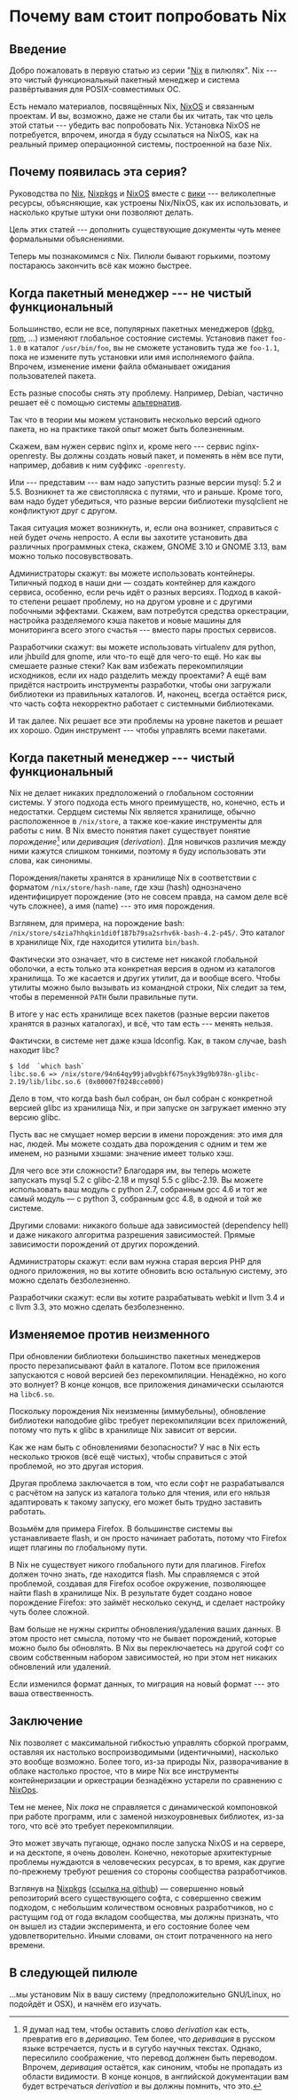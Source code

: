# Почему вам стоит попробовать Nix

## Введение

Добро пожаловать в первую статью из серии "[Nix](https://nixos.org/nix) в пилюлях".
Nix --- это чистый функциональный пакетный менеджер и система развёртывания для POSIX-совместимых ОС.

Есть немало материалов, посвящённых Nix, [NixOS](https::/nixos.org/nixos) и связанным проектам.
И вы, возможно, даже не стали бы их читать, так что цель этой статьи --- убедить вас попробовать Nix.
Установка NixOS не потребуется, впрочем, иногда я буду ссылаться на NixOS, как на реальный пример операционной системы, построенной на базе Nix.

## Почему появилась эта серия?

Руководства по [Nix](https://nixos.org/manual/nix), [Nixpkgs](https://nixos.org/manual/nixpkgs/) и [NixOS](https://nixos.org/manual/nixos/) вместе с [вики](https://nixos.wiki/) --- великолепные ресурсы, объясняющие, как устроены Nix/NixOS, как их использовать, и насколько крутые штуки они позволяют делать.

Цель этих статей --- дополнить существующие документы чуть менее формальными объяснениями.

Теперь мы познакомимся с Nix.
Пилюли бывают горькими, поэтому постараюсь закончить всё как можно быстрее.

## Когда пакетный менеджер --- не чистый функциональный

Большинство, если не все, популярных пакетных менеджеров ([dpkg](https://wiki.debian.org/dpkg), [rpm](http://www.rpm.org/), ...) изменяют глобальное состояние системы.
Установив пакет `foo-1.0` в каталог `/usr/bin/foo`, вы не сможете установить туда же `foo-1.1`, пока не измените путь установки или имя исполняемого файла.
Впрочем, изменение имени файла обманывает ожидания пользователей пакета.

Есть разные способы снять эту проблему. Например, Debian, частично решает её с помощью системы [альтернатив](https://wiki.debian.org/DebianAlternatives).

Так что в теории мы можем установить несколько версий одного пакета, но на практике такой опыт может быть болезненным.

Скажем, вам нужен сервис nginx и, кроме него --- сервис nginx-openresty.
Вы должны создать новый пакет, и поменять в нём все пути, например, добавив к ним суффикс `-openresty`.

Или --- представим --- вам надо запустить разные версии mysql: 5.2 и 5.5.
Возникнет та же свистопляска с путями, что и раньше.
Кроме того, вам надо будет убедиться, что разные версии библиотеки mysqlclient не конфликтуют друг с другом.

Такая ситуация может возникнуть, и, если она возникет, справиться с ней будет *очень* непросто.
А если вы захотите установить два различных программных стека, скажем, GNOME 3.10 и GNOME 3.13, вам можно только посовувствовать.

Администраторы скажут: вы можете использовать контейнеры.
Типичный подход в наши дни — создать контейнер для каждого сервиса, особенно, если речь идёт о разных версиях.
Подход в какой-то степени решает проблему, но на другом уровне и с другими побочными эффектами.
Скажем, вам потребутся средства оркестрации, настройка разделяемого кэша пакетов и новые машины для мониторинга всего этого счастья --- вместо пары простых сервисов.

Разработчики скажут: вы можете использовать virtualenv для python, или jhbuild для gnome, или что-то ещё для чего-то ещё.
Но как вы смешаете разные стеки?
Как вам избежать перекомпиляции исходников, если их надо разделить между проектами?
А ещё вам придётся настроить инструменты разработки, чтобы они загружали библиотеки из правильных каталогов.
И, наконец, всегда остаётся риск, что часть софта некорректно работает с системными библиотеками.

И так далее.
Nix решает все эти проблемы на уровне пакетов и решает их хорошо.
Один инструмент --- чтобы управлять всеми пакетами.

## Когда пакетный менеджер --- чистый функциональный

Nix не делает никаких предположений о глобальном состоянии системы.
У этого подхода есть много преимуществ, но, конечно, есть и недостатки.
Сердцем системы Nix является хранилище, обычно расположенное в `/nix/store`, а также кое-какие инструменты для работы с ним.
В Nix вместо понятия пакет существует понятие *порождение*[^1] или *деривация* (*derivation*).
Для новичков различия между ними кажутся слишком тонкими, поэтому я буду использовать эти слова, как синонимы.

Порождения/пакеты хранятся в хранилище Nix в соответствии с форматом `/nix/store/hash-name`, где хэш (hash) однозначено идентифицирует порождение (это не совсем правда, на самом деле всё чуть сложнее), а имя (name) --- это имя порождения.

Взглянем, для примера, на порождение bash: `/nix/store/s4zia7hhqkin1di0f187b79sa2srhv6k-bash-4.2-p45/`.
Это каталог в хранилище Nix, где находится утилита `bin/bash`.

Фактически это означает, что в системе нет никакой глобальной оболочки, а есть только эта конкретная версия в одном из каталогов хранилища.
То же касается и других утилит, да и вообще всего.
Чтобы утилиты можно было вызывать из командной строки, Nix следит за тем, чтобы в переменной `PATH` были правильные пути.

В итоге у нас есть хранилище всех пакетов (разные версии пакетов хранятся в разных каталогах), и всё, что там есть --- менять нельзя.

Фактичски, в системе нет даже кэша ldconfig.
Как, в таком случае, bash находит libc?

```text
$ ldd  `which bash`
libc.so.6 => /nix/store/94n64qy99ja0vgbkf675nyk39g9b978n-glibc-2.19/lib/libc.so.6 (0x00007f0248cce000)
```

Дело в том, что когда bash был собран, он был собран с конкретной версией glibc из хранилища Nix, и при запуске он загружает именно эту версию glibc.

Пусть вас не смущает номер версии в имени порождения: это имя для нас, людей.
Мы можете создать два порождения с одним и тем же именем, но разными хэшами: значение имеет только хэш.

Для чего все эти сложности?
Благодаря им, вы теперь можете запускать mysql 5.2 с glibc-2.18 и mysql 5.5 с glibc-2.19.
Вы можете использовать ваш модуль c python 2.7, собранным gcc 4.6 и тот же самый модуль — с python 3, собранным gcc 4.8, в одной и той же системе.

Другими словами: никакого больше ада зависимостей (dependency hell) и даже никакого алгоритма разрешения зависимостей.
Прямые зависимости порождений от других порождений.

Администраторы скажут: если вам нужна старая версия PHP для одного приложения, но вы хотите обновить всю остальную систему, это можно сделать безболезненно.

Разработчики скажут: если вы хотите разрабатывать webkit и llvm 3.4 и с llvm 3.3, это можно сделать безболезненно.

## Изменяемое против неизменного

При обновлении библиотеки большинство пакетных менеджеров просто перезаписывают файл в каталоге.
Потом все приложения запускаются с новой версией без перекомпиляции.
Ненадёжно, но кого это волнует? В конце концов, все приложения динамически ссылаются на `libc6.so`.

Поскольку порождения Nix неизменны (иммубельны), обновление библиотеки наподобие glibc требует перекомпиляции всех приложений, потому что путь к glibc в хранилище Nix зависит от версии.

Как же нам быть с обновлениями безопасности?
У нас в Nix есть несколько трюков (всё ещё чистых), чтобы справиться с этой проблемой, но это другая история.

Другая проблема заключается в том, что если софт не разрабатывался с расчётом на запуск из каталога только для чтения, или его няльзя адаптировать к такому запуску, его может быть трудно заставить работать.

Возьмём для примера Firefox.
В большинстве системы вы устанавливаете flash, и он просто начинает работать, потому что Firefox ищет плагины по глобальному пути.

В Nix не существует никого глобального пути для плагинов.
Firefox должен точно знать, где находится flash.
Мы справляемся с этой проблемой, создавая для Firefox особое окружение, позволяющее найти flash в хранилище Nix.
В результате будет создано новое порождение Firefox: это займёт несколько секунд, и сделает настройку чуть более сложной.

Вам больше не нужны скрипты обновления/удаления ваших данных.
В этом просто нет смысла, потому что не бывает порождений, которые можно было бы обновлять.
В Nix вы переключаетесь на другой софт со своим собственным набором зависимостей, но при этом нет никаких обновлений или удалений.

Если изменился формат данных, то миграция на новый формат --- это ваша отвественность.

## Заключение

Nix позволяет с максимальной гибкостью управлять сборкой программ, оставляя их настолько воспроизводимыми (идентичными), насколько это вообще возможно.
Более того, из-за природы Nix, разворачивание в облаке настолько простое, что в мире Nix все инструменты контейнеризации и оркестрации безнадёжно устарели по сравнению с [NixOps](http://nixos.org/nixops/).

Тем не менее, Nix *пока* не справляется с динамической компоновкой при работе программ, или с заменой низкоуровневых библиотек, из-за того, что всё это требует перекомпиляции.

Это может звучать пугающе, однако после запуска NixOS и на сервере, и на десктопе, я очень доволен.
Конечно, некоторые архитектурные проблемы нуждаются в человеческих ресурсах, в то время, как другие по-прежнему требуют решения со стороны сообщества разработчиков.

Взглянув на [Nixpkgs](https://nixos.org/nixpkgs) ([ссылка на github](https://github.com/NixOS/nixpkgs)) — совершенно новый репозиторий всего существующего софта, с совершенно свежим подходом, с небольшим количеством основных разработчиков, но с растущим год от года вкладом сообщества, мы должны признать, что он вышел из стадии эксперимента, и его состояние более чем удовлетворительно.
Иными словами, он стоит потраченного на него времени.

## В следующей пилюле

...мы установим Nix в вашу систему (предположительно GNU/Linux, но подойдёт и OSX), и начнём его изучать.

[^1]: Я думал над тем, чтобы оставить слово *derivation* как есть, превратив его в *деривацию*.
      Тем более, что *деривация* в русском языке встречается, пусть и в сугубо научных текстах.
      Однако, пересилило соображение, что перевод должнен быть переводом.
      Впрочем, *деривация* остаётся, как синоним, чтобы не пропадать из области видимости.
      В конце концов, в английской документации вам будет встречаться *derivation* и вы должны помнить, что это.

